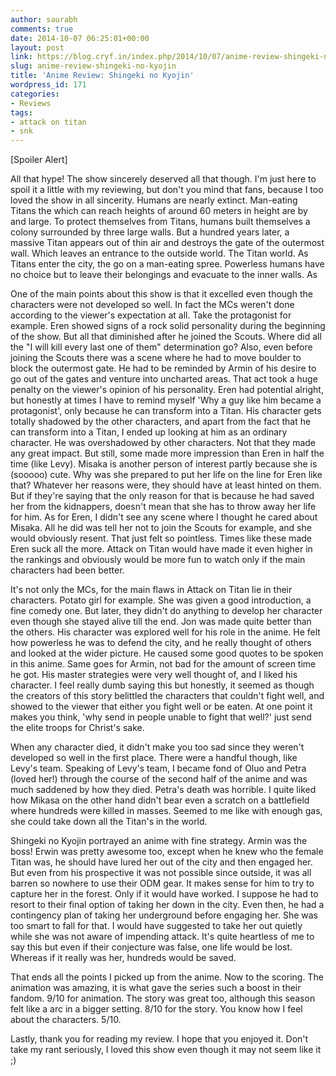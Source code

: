 ```yaml
---
author: saurabh
comments: true
date: 2014-10-07 06:25:01+00:00
layout: post
link: https://blog.cryf.in/index.php/2014/10/07/anime-review-shingeki-no-kyojin/
slug: anime-review-shingeki-no-kyojin
title: 'Anime Review: Shingeki no Kyojin'
wordpress_id: 171
categories:
- Reviews
tags:
- attack on titan
- snk
---
```


[Spoiler Alert]

All that hype! The show sincerely deserved all that though. I'm just here to spoil it a little with my reviewing, but don't you mind that fans, because I too loved the show in all sincerity.
Humans are nearly extinct. Man-eating Titans the which can reach heights of around 60 meters in height are by and large. To protect themselves from Titans, humans built themselves a colony surrounded by three large walls. But a hundred years later, a massive Titan appears out of thin air and destroys the gate of the outermost wall. Which leaves an entrance to the outside world. The Titan world. As Titans enter the city, the go on a man-eating spree. Powerless humans have no choice but to leave their belongings and evacuate to the inner walls. As

One of the main points about this show is that it excelled even though the characters were not developed so well. In fact the MCs weren't done according to the viewer's expectation at all. Take the protagonist for example. Eren showed signs of a rock solid personality during the beginning of the show. But all that diminished after he joined the Scouts. Where did all the "I will kill every last one of them" determination go? Also, even before joining the Scouts there was a scene where he had to move boulder to block the outermost gate. He had to be reminded by Armin of his desire to go out of the gates and venture into uncharted areas. That act took a huge penalty on the viewer's opinion of his personality. Eren had potential alright, but honestly at times I have to remind myself 'Why a guy like him became a protagonist', only because he can transform into a Titan. His character gets totally shadowed by the other characters, and apart from the fact that he can transform into a Titan, I ended up looking at him as an ordinary character. He was overshadowed by other characters. Not that they made any great impact. But still, some made more impression than Eren in half the time (like Levy).
Misaka is another person of interest partly because she is (sooooo) cute. Why was she prepared to put her life on the line for Eren like that? Whatever her reasons were, they should have at least hinted on them. But if they're saying that the only reason for that is because he had saved her from the kidnappers, doesn't mean that she has to throw away her life for him. As for Eren, I didn't see any scene where I thought he cared about Misaka. All he did was tell her not to join the Scouts for example, and she would obviously resent. That just felt so pointless. Times like these made Eren suck all the more. Attack on Titan would have made it even higher in the rankings and obviously would be more fun to watch only if the main characters had been better.

It's not only the MCs, for the main flaws in Attack on Titan lie in their characters. Potato girl for example. She was given a good introduction, a fine comedy one. But later, they didn't do anything to develop her character even though she stayed alive till the end. Jon was made quite better than the others. His character was explored well for his role in the anime. He felt how powerless he was to defend the city, and he really thought of others and looked at the wider picture. He caused some good quotes to be spoken in this anime. Same goes for Armin, not bad for the amount of screen time he got. His master strategies were very well thought of, and I liked his character.
I feel really dumb saying this but honestly, it seemed as though the creators of this story belittled the characters that couldn't fight well, and showed to the viewer that either you fight well or be eaten. At one point it makes you think, 'why send in people unable to fight that well?' just send the elite troops for Christ's sake.

When any character died, it didn't make you too sad since they weren't developed so well in the first place. There were a handful though, like Levy's team. Speaking of Levy's team, I became fond of Oluo and Petra (loved her!) through the course of the second half of the anime and was much saddened by how they died. Petra's death was horrible.
I quite liked how Mikasa on the other hand didn't bear even a scratch on a battlefield where hundreds were killed in masses. Seemed to me like with enough gas, she could take down all the Titan's in the world.

Shingeki no Kyojin portrayed an anime with fine strategy. Armin was the boss! Erwin was pretty awesome too, except when he knew who the female Titan was, he should have lured her out of the city and then engaged her. But even from his prospective it was not possible since outside, it was all barren so nowhere to use their ODM gear. It makes sense for him to try to capture her in the forest. Only if it would have worked. I suppose he had to resort to their final option of taking her down in the city. Even then, he had a contingency plan of taking her underground before engaging her. She was too smart to fall for that. I would have suggested to take her out quietly while she was not aware of impending attack. It's quite heartless of me to say this but even if their conjecture was false, one life would be lost. Whereas if it really was her, hundreds would be saved.

That ends all the points I picked up from the anime. Now to the scoring. The animation was amazing, it is what gave the series such a boost in their fandom. 9/10 for animation. The story was great too, although this season felt like a arc in a bigger setting. 8/10 for the story. You know how I feel about the characters. 5/10.

Lastly, thank you for reading my review. I hope that you enjoyed it. Don't take my rant seriously, I loved this show even though it may not seem like it ;)
